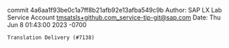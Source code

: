 commit 4a6aa1f93be0c1a7ff8b21afb92e13afba549c9b
Author: SAP LX Lab Service Account <tmsatsls+github.com_service-tip-git@sap.com>
Date:   Thu Jun 8 01:43:00 2023 -0700

    Translation Delivery (#7138)
